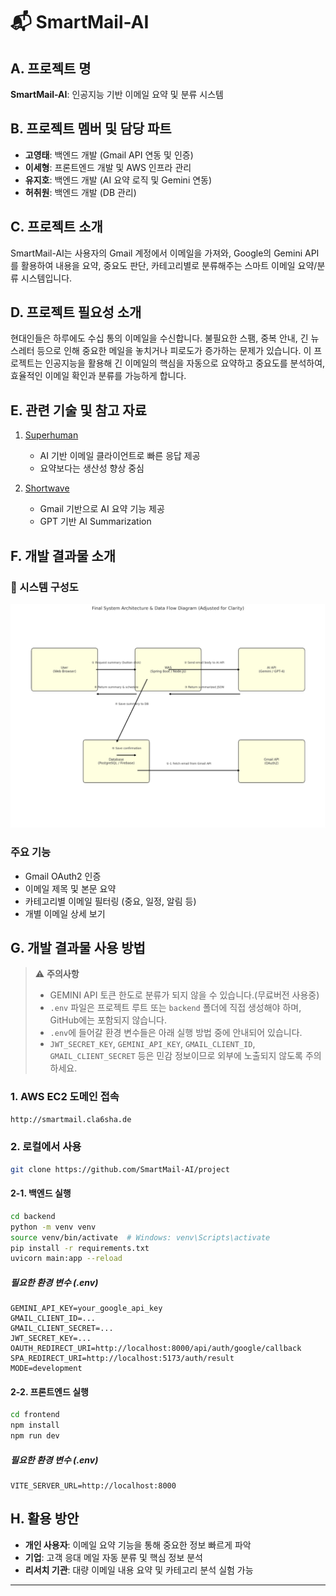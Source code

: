# 📬 SmartMail-AI

## A. 프로젝트 명
**SmartMail-AI**: 인공지능 기반 이메일 요약 및 분류 시스템

## B. 프로젝트 멤버 및 담당 파트
- **고영태**: 백엔드 개발 (Gmail API 연동 및 인증)
- **이세형**: 프론트엔드 개발 및 AWS 인프라 관리
- **유지호**: 백엔드 개발 (AI 요약 로직 및 Gemini 연동)
- **허취원**: 백엔드 개발 (DB 관리)

## C. 프로젝트 소개
SmartMail-AI는 사용자의 Gmail 계정에서 이메일을 가져와, Google의 Gemini API를 활용하여 내용을 요약, 중요도 판단, 카테고리별로 분류해주는 스마트 이메일 요약/분류 시스템입니다.

## D. 프로젝트 필요성 소개
현대인들은 하루에도 수십 통의 이메일을 수신합니다. 불필요한 스팸, 중복 안내, 긴 뉴스레터 등으로 인해 중요한 메일을 놓치거나 피로도가 증가하는 문제가 있습니다. 이 프로젝트는 인공지능을 활용해 긴 이메일의 핵심을 자동으로 요약하고 중요도를 분석하여, 효율적인 이메일 확인과 분류를 가능하게 합니다.

## E. 관련 기술 및 참고 자료
1. [Superhuman](https://superhuman.com)
    - AI 기반 이메일 클라이언트로 빠른 응답 제공
    - 요약보다는 생산성 향상 중심

2. [Shortwave](https://www.shortwave.com)
    - Gmail 기반으로 AI 요약 기능 제공
    - GPT 기반 AI Summarization

## F. 개발 결과물 소개

### 📌 시스템 구성도
![시스템 구성도](./diagram.png)
### 주요 기능
- Gmail OAuth2 인증
- 이메일 제목 및 본문 요약
- 카테고리별 이메일 필터링 (중요, 일정, 알림 등)
- 개별 이메일 상세 보기

## G. 개발 결과물 사용 방법

> ⚠️ **주의사항**
>
> - GEMINI API 토큰 한도로 분류가 되지 않을 수 있습니다.(무료버전 사용중)
> - `.env` 파일은 프로젝트 루트 또는 `backend` 폴더에 직접 생성해야 하며, GitHub에는 포함되지 않습니다.
> - `.env`에 들어갈 환경 변수들은 아래 실행 방법 중에 안내되어 있습니다.
> - `JWT_SECRET_KEY`, `GEMINI_API_KEY`, `GMAIL_CLIENT_ID`, `GMAIL_CLIENT_SECRET` 등은 민감 정보이므로 외부에 노출되지 않도록 주의하세요.

### 1. AWS EC2 도메인 접속
```bash
http://smartmail.cla6sha.de
```
<!--  -->

### 2. 로컬에서 사용
```bash
git clone https://github.com/SmartMail-AI/project
```

#### 2-1. 백엔드 실행
```bash
cd backend
python -m venv venv
source venv/bin/activate  # Windows: venv\Scripts\activate
pip install -r requirements.txt
uvicorn main:app --reload
```

##### 필요한 환경 변수 (.env)
```
GEMINI_API_KEY=your_google_api_key
GMAIL_CLIENT_ID=...
GMAIL_CLIENT_SECRET=...
JWT_SECRET_KEY=...
OAUTH_REDIRECT_URI=http://localhost:8000/api/auth/google/callback
SPA_REDIRECT_URI=http://localhost:5173/auth/result
MODE=development
```

#### 2-2. 프론트엔드 실행
```bash
cd frontend
npm install
npm run dev
```

##### 필요한 환경 변수 (.env)
```
VITE_SERVER_URL=http://localhost:8000
```

## H. 활용 방안
- **개인 사용자**: 이메일 요약 기능을 통해 중요한 정보 빠르게 파악
- **기업**: 고객 응대 메일 자동 분류 및 핵심 정보 분석
- **리서치 기관**: 대량 이메일 내용 요약 및 카테고리 분석 실험 가능

---
